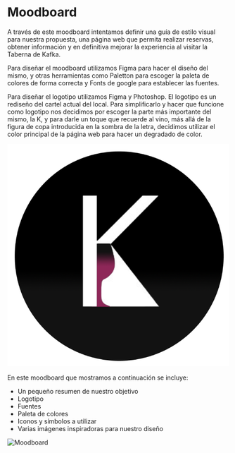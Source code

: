 # Moodboard

A través de este moodboard intentamos definir una guía de estilo visual para nuestra propuesta, una página web que permita realizar reservas, obtener información y en definitiva mejorar la experiencia al visitar la Taberna de Kafka.

Para diseñar el moodboard utilizamos Figma para hacer el diseño del mismo, y otras herramientas como Paletton para escoger la paleta de colores de forma correcta y Fonts de google para establecer las fuentes.

Para diseñar el logotipo utilizamos Figma y Photoshop. El logotipo es un rediseño del cartel actual del local. Para simplificarlo y hacer que funcione como logotipo nos decidimos por escoger la parte más importante del mismo, la K, y para darle un toque que recuerde al vino, más allá de la figura de copa introducida en la sombra de la letra, decidimos utilizar el color principal de la página web para hacer un degradado de color.  

![Logotipo](./logotipo.png)

En este moodboard que mostramos a continuación se incluye:

* Un pequeño resumen de nuestro objetivo
* Logotipo
* Fuentes
* Paleta de colores
* Iconos y símbolos a utilizar
* Varias imágenes inspiradoras para nuestro diseño  

![Moodboard](./moodboard.png)
